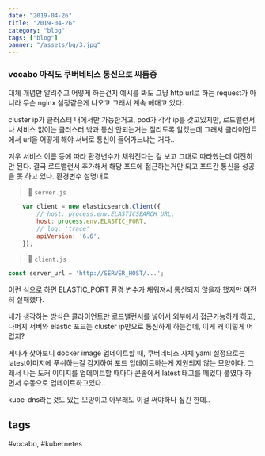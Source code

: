 ```yaml
---
date: "2019-04-26"
title: "2019-04-26"
category: "blog"
tags: ["blog"]
banner: "/assets/bg/3.jpg"
---
```



### vocabo 아직도 쿠버네티스 통신으로 씨름중

대체 개념만 알려주고 어떻게 하는건지 예시를 봐도 그냥 http url로 하는 request가 아니라 무슨 nginx 설정같은게 나오고 그래서 계속 헤매고 있다.

cluster ip가 클러스터 내에서만 가능한거고, pod가 각각 ip를 갖고있지만, 로드밸런서나 서비스 없이는 클러스터 밖과 통신 안되는거는 질리도록 알겠는데 그래서 클라이언트에서 url을 어떻게 해야 서버로 통신이 들어가느냐는 거다..

겨우 서비스 이름 등에 따라 환경변수가 채워진다는 걸 보고 그대로 따라했는데 여전히 안 된다. 결국 로드밸런서 추가해서 해당 포드에 접근하는거만 되고 포드간 통신을 성공을 못 하고 있다. 환경변수 설명대로 
> 📂 `server.js`
```js
    var client = new elasticsearch.Client({
        // host: process.env.ELASTICSEARCH_URL,
        host: process.env.ELASTIC_PORT,
        // log: 'trace'
        apiVersion: '6.6',
    });
```

> 📂 `client.js`
```js
const server_url = 'http://SERVER_HOST/...';
```

이런 식으로 하면 ELASTIC_PORT 환경 변수가 채워져서 통신되지 않을까 했지만 여전히 실패했다.

내가 생각하는 방식은 클라이언트만 로드밸런서를 넣어서 외부에서 접근가능하게 하고, 나머지 서버와 elastic 포드는 cluster ip만으로 통신하게 하는건데, 이게 왜 이렇게 어렵지? 

게다가 찾아보니 docker image 업데이트할 때, 쿠버네티스 자체 yaml 설정으로는 latest이미지에 푸쉬하는걸 감지하여 포드 업데이트하는게 지원되지 않는 모양이다. 
그래서 나는 도커 이미지를 업데이트할 때마다 콘솔에서 latest 태그를 떼었다 붙였다 하면서 수동으로 업데이트하고있다.. 

kube-dns라는것도 있는 모양이고 아무래도 이걸 써야하나 싶긴 한데..


## tags
  \#vocabo, \#kubernetes